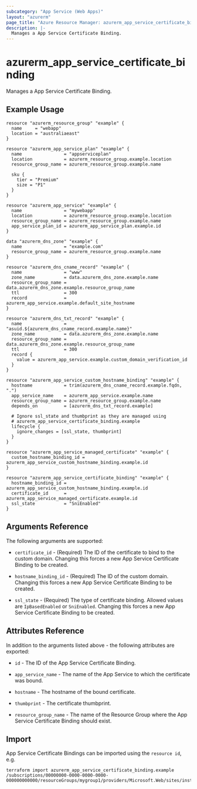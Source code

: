 ```yaml
---
subcategory: "App Service (Web Apps)"
layout: "azurerm"
page_title: "Azure Resource Manager: azurerm_app_service_certificate_binding"
description: |-
  Manages a App Service Certificate Binding.
---
```


# azurerm_app_service_certificate_binding

Manages a App Service Certificate Binding.

## Example Usage

```hcl
resource "azurerm_resource_group" "example" {
  name     = "webapp"
  location = "australiaeast"
}

resource "azurerm_app_service_plan" "example" {
  name                = "appserviceplan"
  location            = azurerm_resource_group.example.location
  resource_group_name = azurerm_resource_group.example.name

  sku {
    tier = "Premium"
    size = "P1"
  }
}

resource "azurerm_app_service" "example" {
  name                = "mywebapp"
  location            = azurerm_resource_group.example.location
  resource_group_name = azurerm_resource_group.example.name
  app_service_plan_id = azurerm_app_service_plan.example.id
}

data "azurerm_dns_zone" "example" {
  name                = "example.com"
  resource_group_name = azurerm_resource_group.example.name
}

resource "azurerm_dns_cname_record" "example" {
  name                = "www"
  zone_name           = data.azurerm_dns_zone.example.name
  resource_group_name = data.azurerm_dns_zone.example.resource_group_name
  ttl                 = 300
  record              = azurerm_app_service.example.default_site_hostname
}

resource "azurerm_dns_txt_record" "example" {
  name                = "asuid.${azurerm_dns_cname_record.example.name}"
  zone_name           = data.azurerm_dns_zone.example.name
  resource_group_name = data.azurerm_dns_zone.example.resource_group_name
  ttl                 = 300
  record {
    value = azurerm_app_service.example.custom_domain_verification_id
  }
}

resource "azurerm_app_service_custom_hostname_binding" "example" {
  hostname            = trim(azurerm_dns_cname_record.example.fqdn, ".")
  app_service_name    = azurerm_app_service.example.name
  resource_group_name = azurerm_resource_group.example.name
  depends_on          = [azurerm_dns_txt_record.example]

  # Ignore ssl_state and thumbprint as they are managed using
  # azurerm_app_service_certificate_binding.example
  lifecycle {
    ignore_changes = [ssl_state, thumbprint]
  }
}

resource "azurerm_app_service_managed_certificate" "example" {
  custom_hostname_binding_id = azurerm_app_service_custom_hostname_binding.example.id
}

resource "azurerm_app_service_certificate_binding" "example" {
  hostname_binding_id = azurerm_app_service_custom_hostname_binding.example.id
  certificate_id      = azurerm_app_service_managed_certificate.example.id
  ssl_state           = "SniEnabled"
}
```

## Arguments Reference

The following arguments are supported:

* `certificate_id` - (Required) The ID of the certificate to bind to the custom domain. Changing this forces a new App Service Certificate Binding to be created.

* `hostname_binding_id` - (Required) The ID of the custom domain. Changing this forces a new App Service Certificate Binding to be created.

* `ssl_state` - (Required) The type of certificate binding. Allowed values are `IpBasedEnabled` or `SniEnabled`. Changing this forces a new App Service Certificate Binding to be created.

## Attributes Reference

In addition to the arguments listed above - the following attributes are exported: 

* `id` - The ID of the App Service Certificate Binding.

* `app_service_name` - The name of the App Service to which the certificate was bound.

* `hostname` - The hostname of the bound certificate.

* `thumbprint` - The certificate thumbprint.

* `resource_group_name` - The name of the Resource Group where the App Service Certificate Binding should exist.

## Import

App Service Certificate Bindings can be imported using the `resource id`, e.g.

```shell
terraform import azurerm_app_service_certificate_binding.example /subscriptions/00000000-0000-0000-0000-000000000000/resourceGroups/mygroup1/providers/Microsoft.Web/sites/instance1/hostNameBindings/mywebsite.com
```
